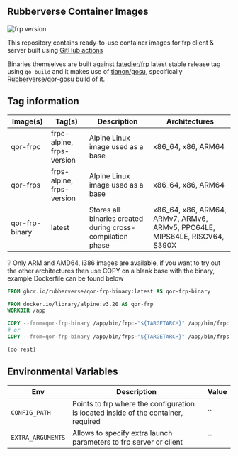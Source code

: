 ## Rubberverse Container Images

![frp version](https://img.shields.io/badge/frp_version-v0.58.1-darkblue)

This repository contains ready-to-use container images for frp client & server built using [GitHub actions]()

Binaries themselves are built against [fatedier/frp](https://github.com/fatedier/frp) latest stable release tag using `go build` and it makes use of [tianon/gosu](https://github.com/tianon/gosu), specifically [Rubberverse/qor-gosu](https://github.com/Rubberverse/qor-gosu) build of it.

## Tag information

| Image(s) | Tag(s) | Description | Architectures |
|----------|--------|-------------|---------------|
| qor-frpc | frpc-alpine, frps-version | Alpine Linux image used as a base | x86_64, x86, ARM64 |
| qor-frps | frps-alpine, frps-version | Alpine Linux image used as a base | x86_64, x86, ARM64 |
| qor-frp-binary | latest | Stores all binaries created during cross-compilation phase | x86_64, x86, ARM64, ARMv7, ARMv6, ARMv5, PPC64LE, MIPS64LE, RISCV64, S390X |

❔ Only ARM and AMD64, i386 images are available, if you want to try out the other architectures then use COPY on a blank base with the binary, example Dockerfile can be found below

```Dockerfile
FROM ghcr.io/rubberverse/qor-frp-binary:latest AS qor-frp-binary

FROM docker.io/library/alpine:v3.20 AS qor-frp
WORKDIR /app

COPY --from=qor-frp-binary /app/bin/frpc-"${TARGETARCH}" /app/bin/frpc
# or
COPY --from=qor-frp-binary /app/bin/frps-"${TARGETARCH}" /app/bin/frps

(do rest)
```

## Environmental Variables

| Env | Description | Value |
|-----|-------------|---------|
| `CONFIG_PATH` | Points to frp where the configuration is located inside of the container, required | `` |
| `EXTRA_ARGUMENTS` | Allows to specify extra launch parameters to frp server or client | `` |
